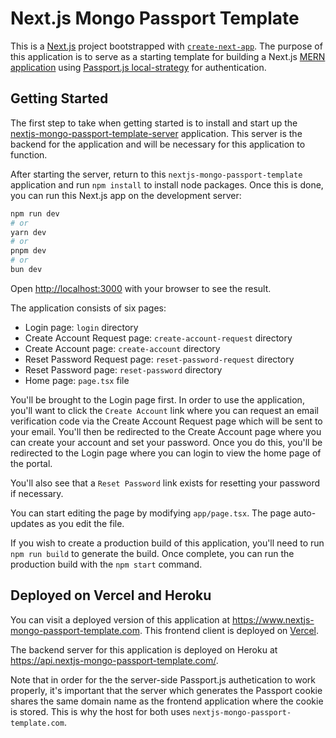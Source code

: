 # Next.js Mongo Passport Template

This is a [Next.js](https://nextjs.org) project bootstrapped with [`create-next-app`](https://nextjs.org/docs/app/api-reference/cli/create-next-app). The purpose of this application is to serve as a starting template for building a Next.js [MERN application](https://www.mongodb.com/resources/languages/mern-stack) using [Passport.js local-strategy](https://www.passportjs.org/packages/passport-local/) for authentication.

## Getting Started

The first step to take when getting started is to install and start up the [nextjs-mongo-passport-template-server](https://github.com/nick-ramsay/nextjs-mongo-passport-template-server) application. This server is the backend for the application and will be necessary for this application to function.

After starting the server, return to this `nextjs-mongo-passport-template` application and run `npm install` to install node packages. Once this is done, you can run this Next.js app on the development server:

```bash
npm run dev
# or
yarn dev
# or
pnpm dev
# or
bun dev
```

Open [http://localhost:3000](http://localhost:3000) with your browser to see the result.

The application consists of six pages:
- Login page: `login` directory
- Create Account Request page: `create-account-request` directory
- Create Account page: `create-account` directory
- Reset Password Request page: `reset-password-request` directory
- Reset Password page: `reset-password` directory
- Home page: `page.tsx` file

You'll be brought to the Login page first. In order to use the application, you'll want to click the `Create Account` link where you can request an email verification code via the Create Account Request page which will be sent to your email. You'll then be redirected to the Create Account page where you can create your account and set your password. Once you do this, you'll be redirected to the Login page where you can login to view the home page of the portal.

You'll also see that a `Reset Password` link exists for resetting your password if necessary.

You can start editing the page by modifying `app/page.tsx`. The page auto-updates as you edit the file.

If you wish to create a production build of this application, you'll need to run `npm run build` to generate the build. Once complete, you can run the production build with the `npm start` command.


## Deployed on Vercel and Heroku

You can visit a deployed version of this application at https://www.nextjs-mongo-passport-template.com. This frontend client is deployed on [Vercel](https://vercel.com/).

The backend server for this application is deployed on Heroku at https://api.nextjs-mongo-passport-template.com/.

Note that in order for the the server-side Passport.js authetication to work properly, it's important that the server which generates the Passport cookie shares the same domain name as the frontend application where the cookie is stored. This is why the host for both uses `nextjs-mongo-passport-template.com`.
